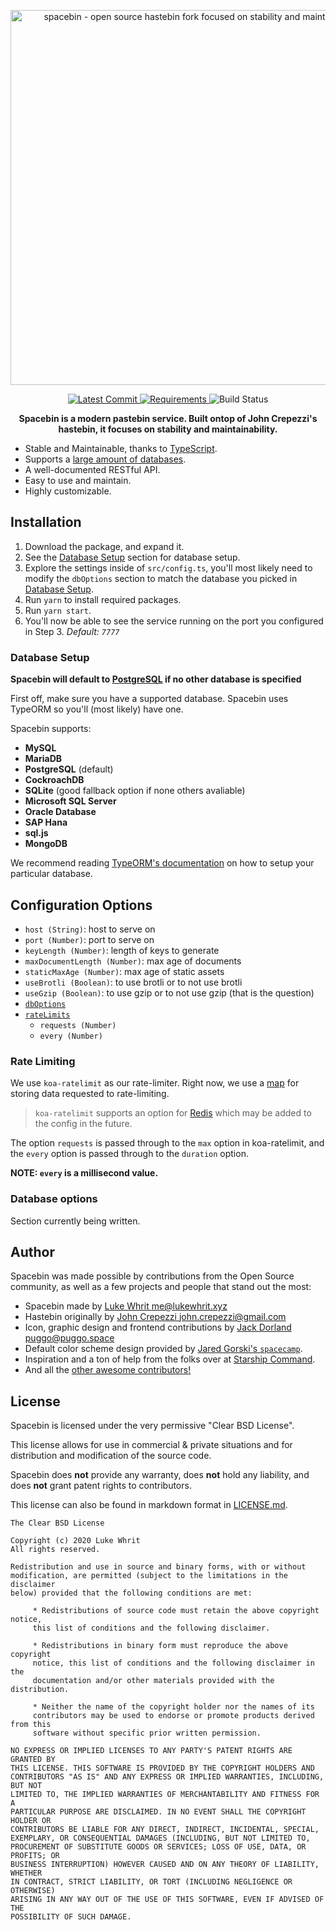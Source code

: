 <!-- Spacebin README.md -->
<!-- Licensed under the BSD 3-Clause Clear License-->
<p align="center">
  <img
    width="600"
    src="https://i-hate-the-windows.nt-kernel.design/2dYDKc8.png"
    alt="spacebin - open source hastebin fork focused on stability and maintainability"
  />
</p>
<p align="center">
  <a href="https://github.com/324Luke/spacebin/commits/master">
    <img
      src="https://img.shields.io/github/last-commit/324Luke/spacebin"
      alt="Latest Commit"
    />
  </a>
  <a href="https://requires.io/github/324Luke/Spacebin/requirements/?branch=master">
    <img
      src="https://img.shields.io/requires/github/324Luke/glue"
      alt="Requirements"
    />
  </a href="https://travis-ci.org/github/324Luke/spacebin">
    <img
      src="https://img.shields.io/travis/324Luke/spacebin"
      alt="Build Status"
    />
  </a> <!-- TODO: Fixup! Blank link tag -->
  <a>
</p>

<p align="center">
  <b>Spacebin is a modern pastebin service. Built ontop of John Crepezzi's hastebin, it focuses on stability and maintainability.</b>
</p>

* Stable and Maintainable, thanks to [TypeScript](https://www.typescriptlang.org).
* Supports a [large amount of databases](#database-setup).
* A well-documented RESTful API.
* Easy to use and maintain.
* Highly customizable.

## Installation

1. Download the package, and expand it.
2. See the [Database Setup](#database-setup) section for database setup.
3. Explore the settings inside of `src/config.ts`, you'll most likely need to modify the `dbOptions` section to match the database you picked in [Database Setup](#database-setup).
4. Run `yarn` to install required packages.
5. Run `yarn start`.
6. You'll now be able to see the service running on the port you configured in Step 3. *Default: `7777`*

### Database Setup
**Spacebin will default to [PostgreSQL](https://www.postgresql.org) if no other database is specified**

First off, make sure you have a supported database. Spacebin uses TypeORM so you'll (most likely) have one.

Spacebin supports:
  * **MySQL**
  * **MariaDB**
  * **PostgreSQL** (default)
  * **CockroachDB**
  * **SQLite** (good fallback option if none others avaliable)
  * **Microsoft SQL Server**
  * **Oracle Database**
  * **SAP Hana**
  * **sql.js**
  * **MongoDB**

We recommend reading [TypeORM's documentation](https://typeorm.io/#/) on how to setup your particular database.

## Configuration Options

* `host (String)`: host to serve on
* `port (Number)`: port to serve on
* `keyLength (Number)`: length of keys to generate
* `maxDocumentLength (Number)`: max age of documents
* `staticMaxAge (Number)`: max age of static assets
* `useBrotli (Boolean)`: to use brotli or to not use brotli
* `useGzip (Boolean)`: to use gzip or to not use gzip (that is the question)
* [`dbOptions`](#database-options)
* [`rateLimits`](#rate-limiting)
  * `requests (Number)`
  * `every (Number)`

### Rate Limiting

We use `koa-ratelimit` as our rate-limiter.
Right now, we use a [map](https://developer.mozilla.org/en-US/docs/Web/JavaScript/Reference/Global_Objects/Map) for storing data requested to rate-limiting.

> `koa-ratelimit` supports an option for [Redis](https://redis.io) which may be added to the config in the future.

The option `requests` is passed through to the `max` option in koa-ratelimit, and the `every` option is passed through to the `duration` option.

**NOTE: `every` is a millisecond value.**

### Database options

Section currently being written.

## Author

Spacebin was made possible by contributions from the Open Source community, as well as a few projects and people that stand out the most:

* Spacebin made by [Luke Whrit <me@lukewhrit.xyz>](https://github.com/324Luke)
* Hastebin originally by [John Crepezzi <john.crepezzi@gmail.com>](https://github.com/seejohnrun)
* Icon, graphic design and frontend contributions by [Jack Dorland <puggo@puggo.space>](https://github.com/heyitspuggo)
* Default color scheme design provided by [Jared Gorski's `spacecamp`](https://github.com/jaredgorski/spacecamp).
* Inspiration and a ton of help from the folks over at [Starship Command](https://github.com/starship).
* And all the [other awesome contributors!](https://github.com/324Luke/spacebin/graphs/contributors)

## License

Spacebin is licensed under the very permissive "Clear BSD License".

This license allows for use in commercial & private situations and for distribution and modification of the source code.

Spacebin does **not** provide any warranty, does **not** hold any liability, and does **not** grant patent rights to contributors.

This license can also be found in markdown format in [LICENSE.md](LICENSE.md).

```
The Clear BSD License

Copyright (c) 2020 Luke Whrit
All rights reserved.

Redistribution and use in source and binary forms, with or without
modification, are permitted (subject to the limitations in the disclaimer
below) provided that the following conditions are met:

     * Redistributions of source code must retain the above copyright notice,
     this list of conditions and the following disclaimer.

     * Redistributions in binary form must reproduce the above copyright
     notice, this list of conditions and the following disclaimer in the
     documentation and/or other materials provided with the distribution.

     * Neither the name of the copyright holder nor the names of its
     contributors may be used to endorse or promote products derived from this
     software without specific prior written permission.

NO EXPRESS OR IMPLIED LICENSES TO ANY PARTY'S PATENT RIGHTS ARE GRANTED BY
THIS LICENSE. THIS SOFTWARE IS PROVIDED BY THE COPYRIGHT HOLDERS AND
CONTRIBUTORS "AS IS" AND ANY EXPRESS OR IMPLIED WARRANTIES, INCLUDING, BUT NOT
LIMITED TO, THE IMPLIED WARRANTIES OF MERCHANTABILITY AND FITNESS FOR A
PARTICULAR PURPOSE ARE DISCLAIMED. IN NO EVENT SHALL THE COPYRIGHT HOLDER OR
CONTRIBUTORS BE LIABLE FOR ANY DIRECT, INDIRECT, INCIDENTAL, SPECIAL,
EXEMPLARY, OR CONSEQUENTIAL DAMAGES (INCLUDING, BUT NOT LIMITED TO,
PROCUREMENT OF SUBSTITUTE GOODS OR SERVICES; LOSS OF USE, DATA, OR PROFITS; OR
BUSINESS INTERRUPTION) HOWEVER CAUSED AND ON ANY THEORY OF LIABILITY, WHETHER
IN CONTRACT, STRICT LIABILITY, OR TORT (INCLUDING NEGLIGENCE OR OTHERWISE)
ARISING IN ANY WAY OUT OF THE USE OF THIS SOFTWARE, EVEN IF ADVISED OF THE
POSSIBILITY OF SUCH DAMAGE.
```
